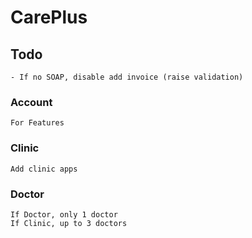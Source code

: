# CarePlus

## Todo
    - If no SOAP, disable add invoice (raise validation)

### Account
    For Features

### Clinic
    Add clinic apps

### Doctor
    If Doctor, only 1 doctor
    If Clinic, up to 3 doctors